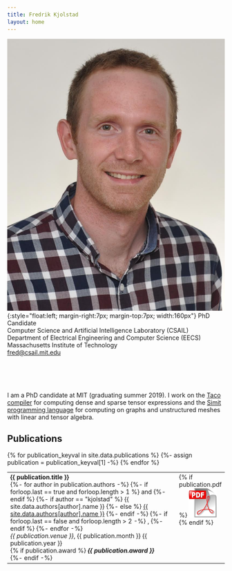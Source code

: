 ```yaml
---
title: Fredrik Kjolstad
layout: home
---
```


![Fredrik Kjolstad](/assets/fred.jpg){:style="float:left; margin-right:7px; margin-top:7px; width:160px"}
PhD Candidate<br/>
Computer Science and Artificial Intelligence Laboratory (CSAIL)<br/>
Department of Electrical Engineering and Computer Science (EECS)<br/>
Massachusetts Institute of Technology<br/>
<fred@csail.mit.edu>
<br/><br/><br/><br/><br/>

I am a PhD candidate at MIT (graduating summer 2019).  I work on the
[Taco compiler](http://tensor-compiler.org) for computing dense and
sparse tensor expressions and the [Simit programming
language](http://simit-lang.org) for computing on graphs and
unstructured meshes with linear and tensor algebra.


## Publications
<table border="0">
  {% for publication_keyval in site.data.publications %}
    <tr>
      {%- assign publication = publication_keyval[1] -%}
      <td>
        <b>{{ publication.title }}</b><br/>
        {%- for author in publication.authors -%}
          {%- if forloop.last == true and forloop.length > 1 %}
            and
          {%- endif %}
          {%- if author == "kjolstad" %}
            {{ site.data.authors[author].name }}
          {%- else %}
            <a href="{{- site.data.authors[author].site }}">{{ site.data.authors[author].name }}</a>
          {%- endif -%}
          {%- if forloop.last == false and forloop.length > 2 -%}
            ,
          {%- endif %}
        {%- endfor -%}<br/>
        <i>{{ publication.venue }}</i>, {{ publication.month }} {{ publication.year }} <br/>
        {% if publication.award %}
          <i><b>{{ publication.award }}</b></i><br/>
        {%- endif -%}
      </td>
      <td valign="top" width="20">
        {% if publication.pdf %}
          <a href="{{ publication.pdf }}"><img src="/assets/pdf.png" alt="pdf" /></a>
        {% endif %}
      </td>
    </tr>
{% endfor %}
</table>

<!--
## Press
-->

<!--
## Awards
-->
